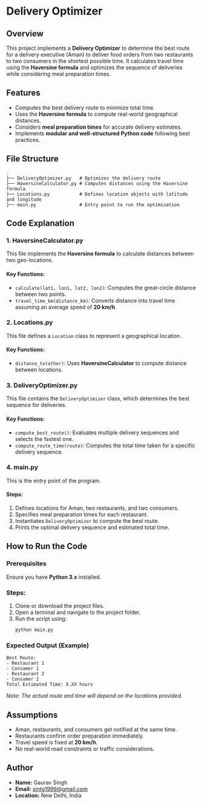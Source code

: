 # Delivery Optimizer

## Overview
This project implements a **Delivery Optimizer** to determine the best route for a delivery executive (Aman) to deliver food orders from two restaurants to two consumers in the shortest possible time. It calculates travel time using the **Haversine formula** and optimizes the sequence of deliveries while considering meal preparation times.

## Features
- Computes the best delivery route to minimize total time.
- Uses the **Haversine formula** to compute real-world geographical distances.
- Considers **meal preparation times** for accurate delivery estimates.
- Implements **modular and well-structured Python code** following best practices.

## File Structure
```
.
├── DeliveryOptimizer.py   # Optimizes the delivery route
├── HaversineCalculator.py # Computes distances using the Haversine formula
├── Locations.py           # Defines location objects with latitude and longitude
├── main.py                # Entry point to run the optimization
```

## Code Explanation
### 1. **HaversineCalculator.py**
This file implements the **Haversine formula** to calculate distances between two geo-locations.
#### Key Functions:
- `calculate(lat1, lon1, lat2, lon2)`: Computes the great-circle distance between two points.
- `travel_time_km(distance_km)`: Converts distance into travel time assuming an average speed of **20 km/h**.

### 2. **Locations.py**
This file defines a `Location` class to represent a geographical location.
#### Key Functions:
- `distance_to(other)`: Uses **HaversineCalculator** to compute distance between locations.

### 3. **DeliveryOptimizer.py**
This file contains the `DeliveryOptimizer` class, which determines the best sequence for deliveries.
#### Key Functions:
- `compute_best_route()`: Evaluates multiple delivery sequences and selects the fastest one.
- `compute_route_time(route)`: Computes the total time taken for a specific delivery sequence.

### 4. **main.py**
This is the entry point of the program.
#### Steps:
1. Defines locations for Aman, two restaurants, and two consumers.
2. Specifies meal preparation times for each restaurant.
3. Instantiates `DeliveryOptimizer` to compute the best route.
4. Prints the optimal delivery sequence and estimated total time.

## How to Run the Code
### Prerequisites
Ensure you have **Python 3.x** installed.

### Steps:
1. Clone or download the project files.
2. Open a terminal and navigate to the project folder.
3. Run the script using:
   ```sh
   python main.py
   ```

### Expected Output (Example)
```
Best Route:
- Restaurant 1
- Consumer 1
- Restaurant 2
- Consumer 2
Total Estimated Time: X.XX hours
```
*Note: The actual route and time will depend on the locations provided.*

## Assumptions
- Aman, restaurants, and consumers get notified at the same time.
- Restaurants confirm order preparation immediately.
- Travel speed is fixed at **20 km/h**.
- No real-world road constraints or traffic considerations.

## Author
- **Name:** Gaurav Singh  
- **Email:** [sintg1999@gmail.com](mailto:sintg1999@gmail.com)  
- **Location:** New Delhi, India  
